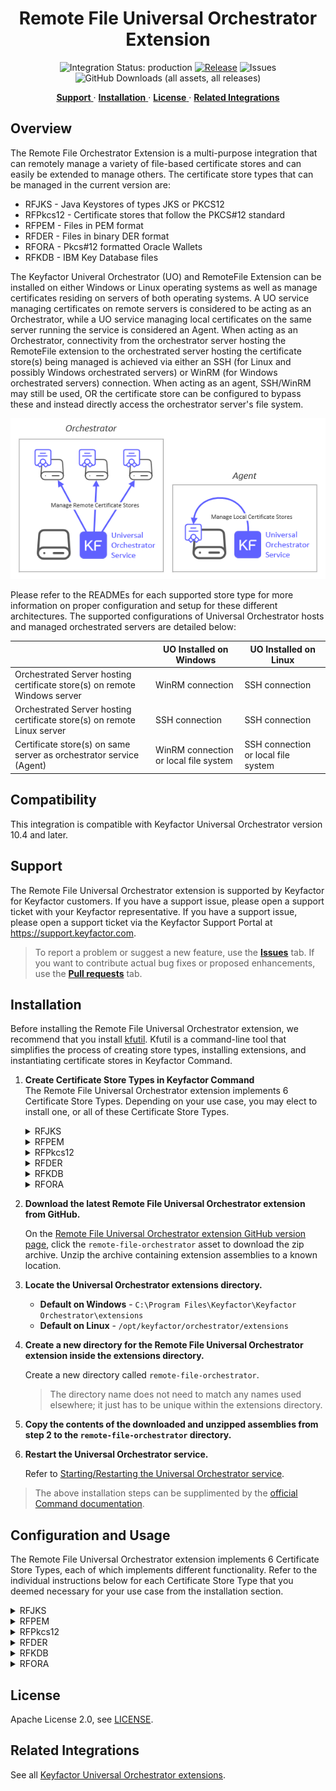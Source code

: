 <h1 align="center" style="border-bottom: none">
    Remote File Universal Orchestrator Extension
</h1>

<p align="center">
  <!-- Badges -->
<img src="https://img.shields.io/badge/integration_status-production-3D1973?style=flat-square" alt="Integration Status: production" />
<a href="https://github.com/Keyfactor/remote-file-orchestrator/releases"><img src="https://img.shields.io/github/v/release/Keyfactor/remote-file-orchestrator?style=flat-square" alt="Release" /></a>
<img src="https://img.shields.io/github/issues/Keyfactor/remote-file-orchestrator?style=flat-square" alt="Issues" />
<img src="https://img.shields.io/github/downloads/Keyfactor/remote-file-orchestrator/total?style=flat-square&label=downloads&color=28B905" alt="GitHub Downloads (all assets, all releases)" />
</p>

<p align="center">
  <!-- TOC -->
  <a href="#support">
    <b>Support</b>
  </a>
  ·
  <a href="#installation">
    <b>Installation</b>
  </a>
  ·
  <a href="#license">
    <b>License</b>
  </a>
  ·
  <a href="https://github.com/orgs/Keyfactor/repositories?q=orchestrator">
    <b>Related Integrations</b>
  </a>
</p>


## Overview

The Remote File Orchestrator Extension is a multi-purpose integration that can remotely manage a variety of file-based certificate stores and can easily be extended to manage others.  The certificate store types that can be managed in the current version are: 

* RFJKS - Java Keystores of types JKS or PKCS12
* RFPkcs12 - Certificate stores that follow the PKCS#12 standard
* RFPEM - Files in PEM format
* RFDER - Files in binary DER format
* RFORA - Pkcs#12 formatted Oracle Wallets
* RFKDB - IBM Key Database files

The Keyfactor Univeral Orchestrator (UO) and RemoteFile Extension can be installed on either Windows or Linux operating systems as well as manage certificates residing on servers of both operating systems. A UO service managing certificates on remote servers is considered to be acting as an Orchestrator, while a UO service managing local certificates on the same server running the service is considered an Agent.  When acting as an Orchestrator, connectivity from the orchestrator server hosting the RemoteFile extension to the orchestrated server hosting the certificate store(s) being managed is achieved via either an SSH (for Linux and possibly Windows orchestrated servers) or WinRM (for Windows orchestrated servers) connection.  When acting as an agent, SSH/WinRM may still be used, OR the certificate store can be configured to bypass these and instead directly access the orchestrator server's file system.

![](images/orchestrator-agent.png)  

Please refer to the READMEs for each supported store type for more information on proper configuration and setup for these different architectures.  The supported configurations of Universal Orchestrator hosts and managed orchestrated servers are detailed below:

| | UO Installed on Windows | UO Installed on Linux |
|-----|-----|------|
|Orchestrated Server hosting certificate store(s) on remote Windows server|WinRM connection | SSH connection |
|Orchestrated Server hosting certificate store(s) on remote Linux server| SSH connection | SSH connection |
|Certificate store(s) on same server as orchestrator service (Agent)| WinRM connection or local file system | SSH connection or local file system |

## Compatibility

This integration is compatible with Keyfactor Universal Orchestrator version 10.4 and later.

## Support
The Remote File Universal Orchestrator extension is supported by Keyfactor for Keyfactor customers. If you have a support issue, please open a support ticket with your Keyfactor representative. If you have a support issue, please open a support ticket via the Keyfactor Support Portal at https://support.keyfactor.com. 
 
> To report a problem or suggest a new feature, use the **[Issues](../../issues)** tab. If you want to contribute actual bug fixes or proposed enhancements, use the **[Pull requests](../../pulls)** tab.

## Installation

Before installing the Remote File Universal Orchestrator extension, we recommend that you install [kfutil](https://github.com/Keyfactor/kfutil). Kfutil is a command-line tool that simplifies the process of creating store types, installing extensions, and instantiating certificate stores in Keyfactor Command.

1. **Create Certificate Store Types in Keyfactor Command**  
The Remote File Universal Orchestrator extension implements 6 Certificate Store Types. Depending on your use case, you may elect to install one, or all of these Certificate Store Types.

    <details><summary>RFJKS</summary>


    > More information on the RFJKS Certificate Store Type can be found [here](docs/rfjks.md).

    * **Create RFJKS using kfutil**:

        ```shell
        # RFJKS
        kfutil store-types create RFJKS
        ```

    * **Create RFJKS manually in the Command UI**:
        
        Refer to the [RFJKS](docs/rfjks.md#certificate-store-type-configuration) creation docs.
    </details>

    <details><summary>RFPEM</summary>


    > More information on the RFPEM Certificate Store Type can be found [here](docs/rfpem.md).

    * **Create RFPEM using kfutil**:

        ```shell
        # RFPEM
        kfutil store-types create RFPEM
        ```

    * **Create RFPEM manually in the Command UI**:
        
        Refer to the [RFPEM](docs/rfpem.md#certificate-store-type-configuration) creation docs.
    </details>

    <details><summary>RFPkcs12</summary>


    > More information on the RFPkcs12 Certificate Store Type can be found [here](docs/rfpkcs12.md).

    * **Create RFPkcs12 using kfutil**:

        ```shell
        # RFPkcs12
        kfutil store-types create RFPkcs12
        ```

    * **Create RFPkcs12 manually in the Command UI**:
        
        Refer to the [RFPkcs12](docs/rfpkcs12.md#certificate-store-type-configuration) creation docs.
    </details>

    <details><summary>RFDER</summary>


    > More information on the RFDER Certificate Store Type can be found [here](docs/rfder.md).

    * **Create RFDER using kfutil**:

        ```shell
        # RFDER
        kfutil store-types create RFDER
        ```

    * **Create RFDER manually in the Command UI**:
        
        Refer to the [RFDER](docs/rfder.md#certificate-store-type-configuration) creation docs.
    </details>

    <details><summary>RFKDB</summary>


    > More information on the RFKDB Certificate Store Type can be found [here](docs/rfkdb.md).

    * **Create RFKDB using kfutil**:

        ```shell
        # RFKDB
        kfutil store-types create RFKDB
        ```

    * **Create RFKDB manually in the Command UI**:
        
        Refer to the [RFKDB](docs/rfkdb.md#certificate-store-type-configuration) creation docs.
    </details>

    <details><summary>RFORA</summary>


    > More information on the RFORA Certificate Store Type can be found [here](docs/rfora.md).

    * **Create RFORA using kfutil**:

        ```shell
        # RFORA
        kfutil store-types create RFORA
        ```

    * **Create RFORA manually in the Command UI**:
        
        Refer to the [RFORA](docs/rfora.md#certificate-store-type-configuration) creation docs.
    </details>

2. **Download the latest Remote File Universal Orchestrator extension from GitHub.** 

    On the [Remote File Universal Orchestrator extension GitHub version page](https://github.com/Keyfactor/remote-file-orchestrator/releases/latest), click the `remote-file-orchestrator` asset to download the zip archive. Unzip the archive containing extension assemblies to a known location.

3. **Locate the Universal Orchestrator extensions directory.**

    * **Default on Windows** - `C:\Program Files\Keyfactor\Keyfactor Orchestrator\extensions`
    * **Default on Linux** - `/opt/keyfactor/orchestrator/extensions`
    
4. **Create a new directory for the Remote File Universal Orchestrator extension inside the extensions directory.**
        
    Create a new directory called `remote-file-orchestrator`.
    > The directory name does not need to match any names used elsewhere; it just has to be unique within the extensions directory.

5. **Copy the contents of the downloaded and unzipped assemblies from __step 2__ to the `remote-file-orchestrator` directory.**

6. **Restart the Universal Orchestrator service.**

    Refer to [Starting/Restarting the Universal Orchestrator service](https://software.keyfactor.com/Core-OnPrem/Current/Content/InstallingAgents/NetCoreOrchestrator/StarttheService.htm).



> The above installation steps can be supplimented by the [official Command documentation](https://software.keyfactor.com/Core-OnPrem/Current/Content/InstallingAgents/NetCoreOrchestrator/CustomExtensions.htm?Highlight=extensions).

## Configuration and Usage

The Remote File Universal Orchestrator extension implements 6 Certificate Store Types, each of which implements different functionality. Refer to the individual instructions below for each Certificate Store Type that you deemed necessary for your use case from the installation section.

<details><summary>RFJKS</summary>

1. Refer to the [requirements section](docs/rfjks.md#requirements) to ensure all prerequisites are met before using the RFJKS Certificate Store Type.
2. Create new [RFJKS](docs/rfjks.md#certificate-store-configuration) Certificate Stores in Keyfactor Command.
</details>

<details><summary>RFPEM</summary>

1. Refer to the [requirements section](docs/rfpem.md#requirements) to ensure all prerequisites are met before using the RFPEM Certificate Store Type.
2. Create new [RFPEM](docs/rfpem.md#certificate-store-configuration) Certificate Stores in Keyfactor Command.
</details>

<details><summary>RFPkcs12</summary>

1. Refer to the [requirements section](docs/rfpkcs12.md#requirements) to ensure all prerequisites are met before using the RFPkcs12 Certificate Store Type.
2. Create new [RFPkcs12](docs/rfpkcs12.md#certificate-store-configuration) Certificate Stores in Keyfactor Command.
</details>

<details><summary>RFDER</summary>

1. Refer to the [requirements section](docs/rfder.md#requirements) to ensure all prerequisites are met before using the RFDER Certificate Store Type.
2. Create new [RFDER](docs/rfder.md#certificate-store-configuration) Certificate Stores in Keyfactor Command.
</details>

<details><summary>RFKDB</summary>

1. Refer to the [requirements section](docs/rfkdb.md#requirements) to ensure all prerequisites are met before using the RFKDB Certificate Store Type.
2. Create new [RFKDB](docs/rfkdb.md#certificate-store-configuration) Certificate Stores in Keyfactor Command.
</details>

<details><summary>RFORA</summary>

1. Refer to the [requirements section](docs/rfora.md#requirements) to ensure all prerequisites are met before using the RFORA Certificate Store Type.
2. Create new [RFORA](docs/rfora.md#certificate-store-configuration) Certificate Stores in Keyfactor Command.
</details>


## License

Apache License 2.0, see [LICENSE](LICENSE).

## Related Integrations

See all [Keyfactor Universal Orchestrator extensions](https://github.com/orgs/Keyfactor/repositories?q=orchestrator).